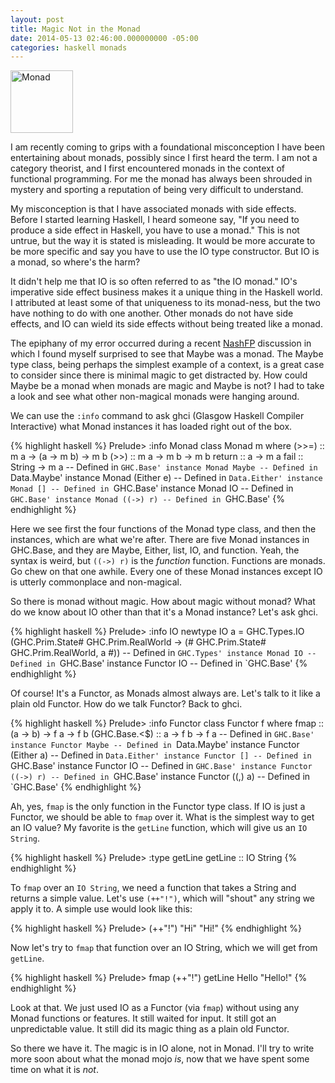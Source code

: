 ```yaml
---
layout: post
title: Magic Not in the Monad
date: 2014-05-13 02:46:00.000000000 -05:00
categories: haskell monads
---
```

<img src="http://upload.wikimedia.org/wikipedia/commons/c/c2/DeeHieroglyph.gif" alt="Monad" style="width:100px" />

I am recently coming to grips with a foundational misconception I have been entertaining about monads, possibly since I first heard the term. I am not a category theorist, and I first encountered monads in the context of functional programming. For me the monad has always been shrouded in mystery and sporting a reputation of being very difficult to understand.

My misconception is that I have associated monads with side effects. Before I started learning Haskell, I heard someone say, "If you need to produce a side effect in Haskell, you have to use a monad." This is not untrue, but the way it is stated is misleading. It would be more accurate to be more specific and say you have to use the IO type constructor. But IO is a monad, so where's the harm?

It didn't help me that IO is so often referred to as "the IO monad." IO's imperative side effect business makes it a unique thing in the Haskell world. I attributed at least some of that uniqueness to its monad-ness, but the two have nothing to do with one another. Other monads do not have side effects, and IO can wield its side effects without being treated like a monad.

The epiphany of my error occurred during a recent [NashFP](http://nashfp.org) discussion in which I found myself surprised to see that Maybe was a monad. The Maybe type class, being perhaps the simplest example of a context, is a great case to consider since there is minimal magic to get distracted by. How could Maybe be a monad when monads are magic and Maybe is not? I had to take a look and see what other non-magical monads were hanging around.

We can use the `:info` command to ask ghci (Glasgow Haskell Compiler Interactive) what Monad instances it has loaded right out of the box.

{% highlight haskell %}
Prelude> :info Monad
class Monad m where
  (>>=) :: m a -> (a -> m b) -> m b
  (>>) :: m a -> m b -> m b
  return :: a -> m a
  fail :: String -> m a
    -- Defined in `GHC.Base'
instance Monad Maybe -- Defined in `Data.Maybe'
instance Monad (Either e) -- Defined in `Data.Either'
instance Monad [] -- Defined in `GHC.Base'
instance Monad IO -- Defined in `GHC.Base'
instance Monad ((->) r) -- Defined in `GHC.Base'
{% endhighlight %}

Here we see first the four functions of the Monad type class, and then the instances, which are what we're after. There are five Monad instances in GHC.Base, and they are Maybe, Either, list, IO, and function. Yeah, the syntax is weird, but `((->) r)` is the _function_ function. Functions are monads. Go chew on that one awhile. Every one of these Monad instances except IO is utterly commonplace and non-magical.

So there is monad without magic. How about magic without monad? What do we know about IO other than that it's a Monad instance? Let's ask ghci.

{% highlight haskell %}
Prelude> :info IO
newtype IO a
  = GHC.Types.IO (GHC.Prim.State# GHC.Prim.RealWorld
                  -> (# GHC.Prim.State# GHC.Prim.RealWorld, a #))
    -- Defined in `GHC.Types'
instance Monad IO -- Defined in `GHC.Base'
instance Functor IO -- Defined in `GHC.Base'
{% endhighlight %}

Of course! It's a Functor, as Monads almost always are. Let's talk to it like a plain old Functor. How do we talk Functor? Back to ghci.

{% highlight haskell %}
Prelude> :info Functor
class Functor f where
  fmap :: (a -> b) -> f a -> f b
  (GHC.Base.<$) :: a -> f b -> f a
    -- Defined in `GHC.Base'
instance Functor Maybe -- Defined in `Data.Maybe'
instance Functor (Either a) -- Defined in `Data.Either'
instance Functor [] -- Defined in `GHC.Base'
instance Functor IO -- Defined in `GHC.Base'
instance Functor ((->) r) -- Defined in `GHC.Base'
instance Functor ((,) a) -- Defined in `GHC.Base'
{% endhighlight %}

Ah, yes, `fmap` is the only function in the Functor type class. If IO is just a Functor, we should be able to `fmap` over it. What is the simplest way to get an IO value? My favorite is the `getLine` function, which will give us an `IO String`.

{% highlight haskell %}
Prelude> :type getLine
getLine :: IO String
{% endhighlight %}

To `fmap` over an `IO String`, we need a function that takes a String and returns a simple value. Let's use `(++"!")`, which will "shout" any string we apply it to. A simple use would look like this:

{% highlight haskell %}
Prelude> (++"!") "Hi"
"Hi!"
{% endhighlight %}

Now let's try to `fmap` that function over an IO String, which we will get from `getLine`.

{% highlight haskell %}
Prelude> fmap (++"!") getLine
Hello
"Hello!"
{% endhighlight %}

Look at that. We just used IO as a Functor (via `fmap`) without using any Monad functions or features. It still waited for input. It still got an unpredictable value. It still did its magic thing as a plain old Functor.

So there we have it. The magic is in IO alone, not in Monad. I'll try to write more soon about what the monad mojo _is_, now that we have spent some time on what it is _not_.
